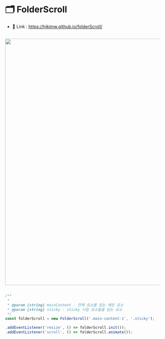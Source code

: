 # 🗂️ FolderScroll

 - 🔗 Link : https://hjkimw.github.io/folderScroll/

<br>

<img src="./demo.gif" width="800px"/>

<br>

```javascript

/**
 *
 * @param {string} mainContent - 전체 요소를 담는 메인 요소
 * @param {string} sticky - sticky 시킬 요소들을 담는 요소
 */
const folderScroll = new FolderScroll('.main-content-1', '.sticky');

.addEventListener('resize', () => folderScroll.init()); 
.addEventListener('scroll', () => folderScroll.animate()); 
```
